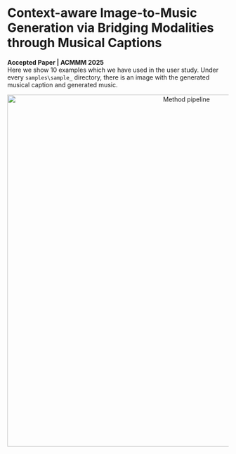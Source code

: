 # Context-aware Image-to-Music Generation via Bridging Modalities through Musical Captions  
**Accepted Paper | ACMMM 2025**  
Here we show 10 examples which we have used in the user study. Under every `samples\sample_` directory, there is an image with the generated musical caption and generated music.
<div align="center">
  <img src="assets/method_overview.png" width="800" alt="Method pipeline"/>
</div>
